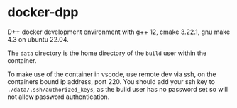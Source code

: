 # docker-dpp
D++ docker development environment with g++ 12, cmake 3.22.1, gnu make 4.3 on ubuntu 22.04.

The `data` directory is the home directory of the `build` user within the container.

To make use of the container in vscode, use remote dev via ssh, on the containers bound ip address, port 220. You should add your ssh key to `./data/.ssh/authorized_keys`, as the build user has no password set so will not allow password authentication.
